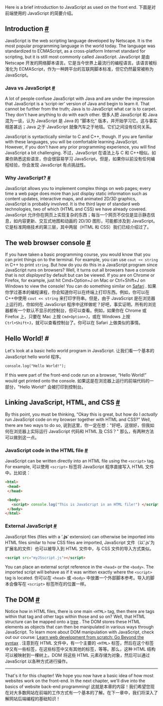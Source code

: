 Here is a brief introduction to JavaScript as used on the front end.
下面是对前端使用的 JavaScript 的简要介绍。

## Introduction [#](https://www.educative.io/courses/web-development-a-primer/B8P081MzmZx#Introduction-)

JavaScript is the web scripting language developed by Netscape. It is the most popular programming language in the world today. The language was standardized to ECMAScript, as a cross-platform Internet standard for scripting, but it is still most commonly called JavaScript.
JavaScript 是由 Netscape 开发的网络脚本语言。它是当今世界上最流行的编程语言。该语言被标准化为 ECMAScript，作为一种跨平台的互联网脚本标准，但它仍然最常被称为 JavaScript。

### Java vs JavaScript [#](https://www.educative.io/courses/web-development-a-primer/B8P081MzmZx#Java-vs-JavaScript-)

A lot of people confuse JavaScript with Java and are under the impression that JavaScript is a ‘script-ier’ version of Java and begin to learn it. That cannot be further from the truth; Java is to JavaScript what car is to carpet. They don't have anything to do with each other.
很多人把 JavaScript 和 Java 混为一谈，认为 JavaScript 是 Java 的 "脚本化" 版本，并开始学习它。这与事实相差甚远；Java 之于 JavaScript 就像汽车之于地毯。它们之间没有任何关系。

JavaScript is syntactically similar to C and C++, though. If you are familiar with these languages, you will be comfortable learning JavaScript. However, if you don't have any prior programming experience, you will find JavaScript a bit challenging.
不过，JavaScript 在语法上与 C 和 C++相似。如果你熟悉这些语言，你会很容易学习 JavaScript。但是，如果你以前没有任何编程经验，你会发现 JavaScript 有点挑战性。

### Why JavaScript? [#](https://www.educative.io/courses/web-development-a-primer/B8P081MzmZx#Why-JavaScript?-)

JavaScript allows you to implement complex things on web pages; every time a web page does more than just display static information such as content updates, interactive maps, and animated 2D/3D graphics, JavaScript is probably involved. It is the third layer of standard web technologies, two of which (HTML and CSS) we have already covered.
JavaScript 允许你在网页上实现复杂的东西；每当一个网页不仅仅是显示静态信息，如内容更新、交互式地图和动画的 2D/3D 图形，可能都涉及到 JavaScript。它是标准网络技术的第三层，其中两层（HTML 和 CSS）我们已经介绍过了。

## The web browser console [#](https://www.educative.io/courses/web-development-a-primer/B8P081MzmZx#The-web-browser-console-)

If you have taken a basic programming course, you would know that you can print things on to the terminal. For example, you can use `cout << string` in C++ to print `string`. But how do you do this in a JavaScript program since JavaScript runs on browsers? Well, it turns out all browsers have a console that is not _displayed_ by default but can be viewed. If you are on Chrome or Firefox, for example, just hit Cmd+Option+J on Mac or Ctrl+Shift+J on Windows to view the console! You can do something similar on [Safari](https://developer.apple.com/library/archive/documentation/AppleApplications/Conceptual/Safari_Developer_Guide/KeyboardShortcuts/KeyboardShortcuts.html) .
如果你学过基本的编程课程，你会知道你可以在终端上打印东西。例如，你可以在 C++中使用 `cout << string` 来打印字符串。但是，由于 JavaScript 是在浏览器上运行的，你如何在 JavaScript 程序中这样做呢？好吧，事实证明，所有的浏览器都有一个默认不显示的控制台，但可以查看。例如，如果你在 Chrome 或 Firefox 上，只要在 Mac 上按 `Cmd+Option+J`，或在 Windows 上按 `Ctrl+Shift+J`，就可以查看控制台了。你可以在 Safari 上做类似的事情。

## Hello World! \#
Let's look at a basic hello world program in JavaScript.
让我们看一个基本的 JavaScript hello world 程序。

`console.log("Hello World!");`

If this were part of the front-end code run on a browser, “Hello World!” would get printed onto the console.
如果这是在浏览器上运行的前端代码的一部分，"Hello World!" 会被打印到控制台。

## Linking JavaScript, HTML, and CSS [#](https://www.educative.io/courses/web-development-a-primer/B8P081MzmZx#Linking-JavaScript,-HTML,-and-CSS-)

By this point, you must be thinking, “Okay this is great, but how do I _actually_ run JavaScript code on my browser together with HTML and CSS?” Well, there are two ways to do so,
说到这里，你一定在想："好吧，这很好，但我如何在浏览器上实际运行 JavaScript 代码和 HTML 及 CSS？" 那么，有两种方法可以做到这一点。

### JavaScript code in the HTML file [#](https://www.educative.io/courses/web-development-a-primer/B8P081MzmZx#JavaScript-code-in-the-HTML-file-)

JavaScript can be written directly into an HTML file using the `<script>` tag. For example,
可以使用 `<script>` 标签将 JavaScript 程序直接写入 HTML 文件中。比如说：
```html
<html>
 <head>
 </head>

 <body>
   <script> console.log("This is JavaScript in an HTML file!") </script>
 </body>
</html>
```

### External JavaScript [#](https://www.educative.io/courses/web-development-a-primer/B8P081MzmZx#External-JavaScript-)

JavaScript files (files with a ‘**.js**’ extension) can otherwise be imported into HTML files similar to how CSS files are imported,
JavaScript 文件（以'.js'为扩展名的文件）也可以被导入到 HTML 文件中，与 CSS 文件的导入方式类似。

```html
<script src="myJSscript.js"></script>
```

You can place an external script reference in the `<head>` or the `<body>`. The imported script will behave as if it was written exactly where the `<script>` tag is located.
你可以在 `<head>` 或 `<body>` 中放置一个外部脚本参考。导入的脚本会像写在 `<script>` 标签所在的位置一样。

## The DOM [#](https://www.educative.io/courses/web-development-a-primer/B8P081MzmZx#The-DOM-)

Notice how in HTML files, there is one main `<HTML>` tag, then there are tags within that tag and other tags within those and so on? Well, that HTML structure can be mapped onto a [tree](https://en.wikipedia.org/wiki/Tree_%28data_structure%29) . The DOM stores these HTML elements as objects that can then be manipulated in various ways through JavaScript. To learn more about DOM manipulation with JavaScript, check out our course: [Learn web development from scratch: Go Beyond the syntax](https://www.educative.io/collection/10370001/5686791109607424?authorName=Medhir%20Bhargava) .
注意到在 HTML 文件中，有一个主要的 `<HTML>` 标签，然后在这个标签中又有一些标签，在这些标签中又有其他的标签，等等。那么，这种 HTML 结构可以被映射到一棵树上。DOM 将这些 HTML 元素存储为对象，然后可以通过 JavaScript 以各种方式进行操作。

---

That's it for this chapter! We hope you now have a basic idea of how most websites work on the front-end. In the next chapter, we'll dive into the basics of website back-end programming!
这就是本章的内容！我们希望您现在对大多数网站在前端的工作方式有一个基本的了解。在下一章中，我们将深入了解网站后端编程的基础知识！
